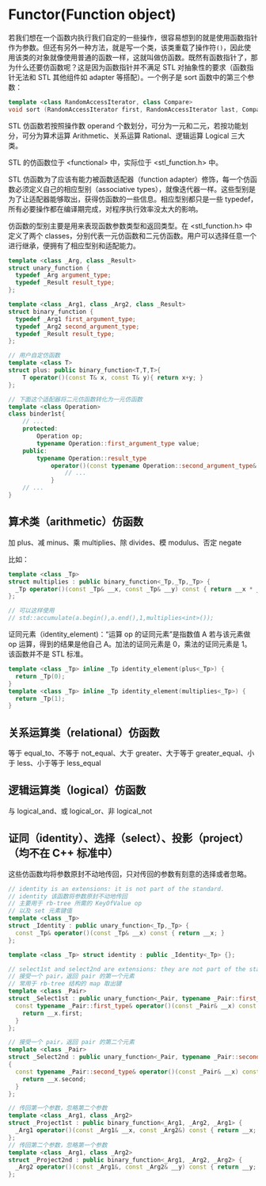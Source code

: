 # Functor(Function object)

若我们想在一个函数内执行我们自定的一些操作，很容易想到的就是使用函数指针作为参数。但还有另外一种方法，就是写一个类，该类重载了操作符`()`，因此使用该类的对象就像使用普通的函数一样，这就叫做仿函数。既然有函数指针了，那为什么还要仿函数呢？这是因为函数指针并不满足 STL 对抽象性的要求（函数指针无法和 STL 其他组件如 adapter 等搭配）。一个例子是 sort 函数中的第三个参数：

```cpp
template <class RandomAccessIterator, class Compare> 
void sort (RandomAccessIterator first, RandomAccessIterator last, Compare comp);
```

STL 仿函数若按照操作数 operand 个数划分，可分为一元和二元，若按功能划分，可分为算术运算 Arithmetic、关系运算 Rational、逻辑运算 Logical 三大类。

STL 的仿函数位于 \<functional> 中，实际位于 \<stl_function.h> 中。

STL 仿函数为了应该有能力被函数适配器（function adapter）修饰，每一个仿函数必须定义自己的相应型别（associative types），就像迭代器一样。这些型别是为了让适配器能够取出，获得仿函数的一些信息。相应型别都只是一些 typedef，所有必要操作都在编译期完成，对程序执行效率没太大的影响。

仿函数的型别主要是用来表现函数参数类型和返回类型。在 \<stl_function.h> 中定义了两个 classes，分别代表一元仿函数和二元仿函数。用户可以选择任意一个进行继承，便拥有了相应型别和适配能力。

```cpp
template <class _Arg, class _Result>
struct unary_function {
  typedef _Arg argument_type;
  typedef _Result result_type;
};

template <class _Arg1, class _Arg2, class _Result>
struct binary_function {
  typedef _Arg1 first_argument_type;
  typedef _Arg2 second_argument_type;
  typedef _Result result_type;
}; 

// 用户自定仿函数
template <class T>
struct plus: public binary_function<T,T,T>{
    T operator()(const T& x, const T& y){ return x+y; }
};

// 下面这个适配器将二元仿函数转化为一元仿函数
template <class Operation>
class binder1st{
    // ...
    protected:
        Operation op;
        typename Operation::first_argument_type value;
    public:
        typename Operation::result_type
            operator()(const typename Operation::second_argument_type& x) const{
                // ...
            }
    // ...
}
```

## 算术类（arithmetic）仿函数

加 plus、减 minus、乘 multiplies、除 divides、模 modulus、否定 negate

比如：

```cpp
template <class _Tp>
struct multiplies : public binary_function<_Tp,_Tp,_Tp> {
  _Tp operator()(const _Tp& __x, const _Tp& __y) const { return __x * __y; }
};

// 可以这样使用
// std::accumulate(a.begin(),a.end(),1,multiplies<int>());
```

证同元素（identity_element)：“运算 op 的证同元素”是指数值 A 若与该元素做 op 运算，得到的结果是他自己 A。加法的证同元素是 0，乘法的证同元素是 1。该函数并不是 STL 标准。

```cpp
template <class _Tp> inline _Tp identity_element(plus<_Tp>) {
  return _Tp(0);
}
template <class _Tp> inline _Tp identity_element(multiplies<_Tp>) {
  return _Tp(1);
}
```

## 关系运算类（relational）仿函数

等于 equal_to、不等于 not_equal、大于 greater、大于等于 greater_equal、小于 less、小于等于 less_equal

## 逻辑运算类（logical）仿函数

与 logical_and、或 logical_or、非 logical_not

## 证同（identity）、选择（select）、投影（project）（均不在 C++ 标准中）

这些仿函数均将参数原封不动地传回，只对传回的参数有刻意的选择或者忽略。

```cpp
// identity is an extensions: it is not part of the standard.
// identity 该函数将参数原封不动地传回
// 主要用于 rb-tree 所需的 KeyOfValue op
// 以及 set 元素键值
template <class _Tp>
struct _Identity : public unary_function<_Tp,_Tp> {
  const _Tp& operator()(const _Tp& __x) const { return __x; }
};

template <class _Tp> struct identity : public _Identity<_Tp> {};

// select1st and select2nd are extensions: they are not part of the standard.
// 接受一个 pair，返回 pair 的第一个元素
// 常用于 rb-tree 结构的 map 取出键
template <class _Pair>
struct _Select1st : public unary_function<_Pair, typename _Pair::first_type> {
  const typename _Pair::first_type& operator()(const _Pair& __x) const {
    return __x.first;
  }
};

// 接受一个 pair，返回 pair 的第二个元素
template <class _Pair>
struct _Select2nd : public unary_function<_Pair, typename _Pair::second_type>
{
  const typename _Pair::second_type& operator()(const _Pair& __x) const {
    return __x.second;
  }
};

// 传回第一个参数，忽略第二个参数
template <class _Arg1, class _Arg2>
struct _Project1st : public binary_function<_Arg1, _Arg2, _Arg1> {
  _Arg1 operator()(const _Arg1& __x, const _Arg2&) const { return __x; }
};
// 传回第二个参数，忽略第一个参数
template <class _Arg1, class _Arg2>
struct _Project2nd : public binary_function<_Arg1, _Arg2, _Arg2> {
  _Arg2 operator()(const _Arg1&, const _Arg2& __y) const { return __y; }
};
```
